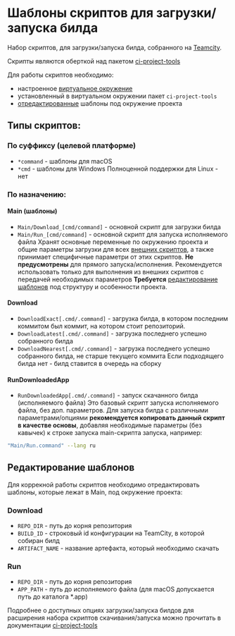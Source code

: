 # Шаблоны скриптов для загрузки/запуска билда
Набор скриптов, для загрузки/запуска билда, собранного на [Teamcity](https://knowledge.playrix.com/pages/viewpage.action?pageId=127436354).

Скрипты являются оберткой над пакетом [ci-project-tools](https://github.com/Playrix/ci-project-tools/blob/master/README.md)

Для работы скриптов необходимо:
* настроенное [виртуальное окружение](https://knowledge.playrix.com/pages/viewpage.action?pageId=108790656)
* установленный в виртуальном окружении пакет `ci-project-tools`
* [отредактированные](#Редактирование-шаблонов) шаблоны под окружение проекта

## Типы скриптов:
### По суффиксу (целевой платформе)
* `*command` - шаблоны для macOS
* `*cmd` - шаблоны для Windows
Полноценной поддержки для Linux - нет

### По назначению:
#### Main (шаблоны)
* `Main/Download_[cmd/command]` - основной скрипт для загрузки билда
* `Main/Run_[cmd/command]` - основной скрипт для запуска исполняемого файла
Хранят основные переменные по окружению проекта и общие параметры загрузки для всех [внешних скриптов](#Download), а также принимает специфичные параметри от этих скриптов.
**Не предусмотрены** для прямого запуска/исполнения. Рекомендуется использовать только для выполнения из внешних скриптов с передачей необходимых параметров
**Требуется** [редактирование шаблонов](#Редактирование-шаблонов) под структуру и особенности проекта.

#### Download
* `DownloadExact[.cmd/.command]` - загрузка билда, в котором последним коммитом был коммит, на котором стоит репозиторий.
* `DownloadLatest[.cmd/.command]` - загрузка последнего успешно собранного билда
* `DownloadNearest[.cmd/.command]` - загрузка последнего успешно собранного билда, не старше текущего коммита
Если подходящего билда нет - билд ставится в очередь на сборку

#### RunDownloadedApp
* `RunDownloadedApp[.cmd/.command]` - запуск скачанного билда (исполняемого файла)
Это базовый скрипт запуска исполняемого файла, без доп. параметров.
Для запуска билда с различными параметрами/опциями **рекомендуется копировать данный скрипт в качестве основы**, добавляя необходимые параметры (без кавычек) к строке запуска main-скрипта запуска, например:
```bash
"Main/Run.command" --lang ru
```

## Редактирование шаблонов
Для коррекной работы скриптов необходимо отредактировать шаблоны, которые лежат в Main, под окружение проекта:
### Download
* `REPO_DIR` - путь до корня репозитория
* `BUILD_ID` - строковый id конфигурации на TeamCity, в которой собиран билд
* `ARTIFACT_NAME` - название артефакта, который необходимо скачать

### Run
* `REPO_DIR` - путь до корня репозитория
* `APP_PATH` - путь до исполняемого файла (для macOS допускается путь до каталога *.app)

Подробнее о доступных опциях загрузки/запуска билдов для расширения набора скриптов скачивания/запуска можно прочитать в документации [ci-project-tools](https://github.com/Playrix/ci-project-tools/blob/master/README.md)
